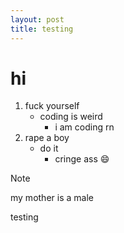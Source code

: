 ```yaml
---
layout: post
title: testing
---
```

# hi
1. fuck yourself
   - coding is weird
     - i am coding rn
2. rape a boy
   - do it
     - cringe ass :smile:
> [!NOTE]
> my mother is a male

testing

